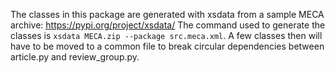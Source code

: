 The classes in this package are generated with xsdata from a sample MECA archive: https://pypi.org/project/xsdata/
The command used to generate the classes is `xsdata MECA.zip --package src.meca.xml`. A few classes then will have to
be moved to a common file to break circular dependencies between article.py and review_group.py.
